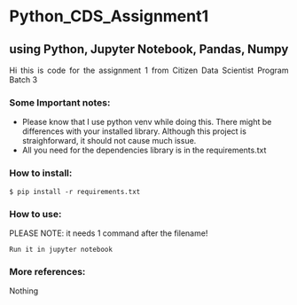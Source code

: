 # Python_CDS_Assignment1

## using Python, Jupyter Notebook, Pandas, Numpy

<p align="justify"> Hi this is code for the assignment 1 from Citizen Data Scientist Program Batch 3

### Some Important notes:

- Please know that I use python venv while doing this. There might be differences with your installed library. Although this project is straighforward, it should not cause much issue.
- All you need for the dependencies library is in the requirements.txt

### How to install:

```
$ pip install -r requirements.txt
```

### How to use:

PLEASE NOTE: it needs 1 command after the filename!

```
Run it in jupyter notebook
```

### More references:

Nothing
